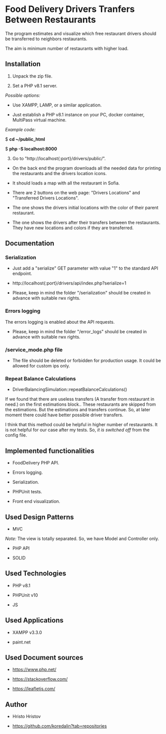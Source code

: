 # Food Delivery Drivers Tranfers Between Restaurants

The program estimates and visualize which free restaurant drivers should be transferred to neighbors restaurants.

The aim is minimum number of restaurants with higher load.

## Installation

1. Unpack the zip file.

2. Set a PHP v8.1 server.

_Possible options:_

- Use XAMPP, LAMP, or a similar application.

- Just establish a PHP v8.1 instance on your PC, docker container, MultiPass virtual machine.

_Example code:_

$ **cd ~/public_html**

$ **php -S localhost:8000**

3. Go to "http://localhost{:port}/drivers/public/".

- On the back end the program downloads all the needed data for printing the restaurants and the drivers location icons.

- It should loads a map with all the restaurant in Sofia.

- There are 2 buttons on the web page: "Drivers Locations" and "Transferred Drivers Locations".

- The one shows the drivers initial locations with the color of their parent restaurant.

- The one shows the drivers after their transfers between the restaurants. They have new locations and colors if they are transferred.

## Documentation

### Serialization

- Just add a "serialize" GET parameter with value "1" to the standard API endpoint.

- http://localhost{:port}/drivers/api/index.php?serialize=1

- Please, keep in mind the folder "/serialization" should be created in advance with suitable rwx rights.

### Errors logging

The errors logging is enabled about the API requests.

- Please, keep in mind the folder "/error_logs" should be created in advance with suitable rwx rights.

### /service_mode.php file

- The file should be deleted or forbidden for production usage. It could be allowed for custom ips only.

### Repeat Balance Calculations

- DriverBalancingSimulation::repeatBalanceCalculations()

If we found that there are useless transfers (A transfer from restaurant in need.) on the first estimations block.. These restaurants are skipped from the estimations. But the estimations and transfers continue. So, at later moment there could have better possible driver transfers.

I think that this method could be helpful in higher number of restaurants. It is not helpful for our case after my tests. So, _it is switched off_ from the config file.

## Implemented functionalities

- FoodDelivery PHP API.

- Errors logging.

- Serialization.

- PHPUnit tests.

- Front end visualization.

## Used Design Patterns

- MVC

_Note:_ The view is totally separated. So, we have Model and Controller only.

- PHP API

- SOLID

## Used Technologies

- PHP v8.1

- PHPUnit v10

- JS

## Used Applications

- XAMPP v3.3.0

- paint.net

## Used Document sources

- https://www.php.net/

- https://stackoverflow.com/

- https://leafletjs.com/

## Author

- Hristo Hristov

- https://github.com/koredalin?tab=repositories